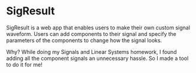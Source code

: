 # SigResult
SigResult is a web app that enables users to make their own custom signal waveform. Users can add components to their signal and specify the parameters of the components to change how the signal looks.

Why?
While doing my Signals and Linear Systems homework, I found adding all the component signals an unnecessary hassle. So I made a tool to do it for me!
